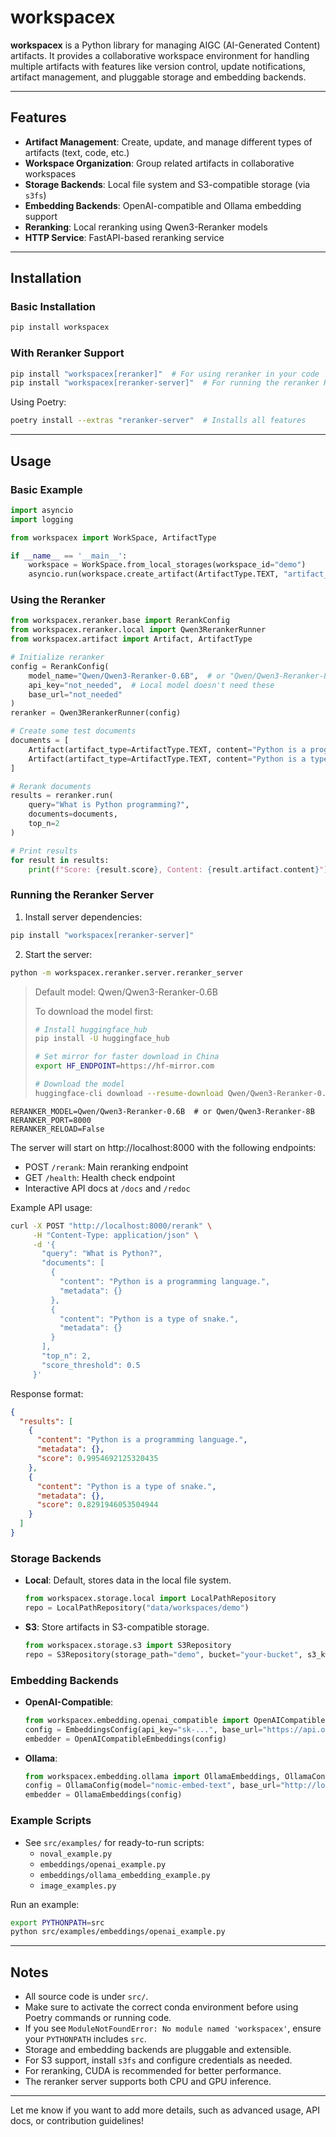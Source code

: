 # workspacex

**workspacex** is a Python library for managing AIGC (AI-Generated Content) artifacts. It provides a collaborative workspace environment for handling multiple artifacts with features like version control, update notifications, artifact management, and pluggable storage and embedding backends.

---

## Features

- **Artifact Management**: Create, update, and manage different types of artifacts (text, code, etc.)
- **Workspace Organization**: Group related artifacts in collaborative workspaces
- **Storage Backends**: Local file system and S3-compatible storage (via `s3fs`)
- **Embedding Backends**: OpenAI-compatible and Ollama embedding support
- **Reranking**: Local reranking using Qwen3-Reranker models
- **HTTP Service**: FastAPI-based reranking service

---

## Installation

### Basic Installation
```bash
pip install workspacex
```

### With Reranker Support
```bash
pip install "workspacex[reranker]"  # For using reranker in your code
pip install "workspacex[reranker-server]"  # For running the reranker HTTP service
```

Using Poetry:
```bash
poetry install --extras "reranker-server"  # Installs all features
```

---

## Usage

### Basic Example

```python
import asyncio
import logging

from workspacex import WorkSpace, ArtifactType

if __name__ == '__main__':
    workspace = WorkSpace.from_local_storages(workspace_id="demo")
    asyncio.run(workspace.create_artifact(ArtifactType.TEXT, "artifact_001"))
```

### Using the Reranker

```python
from workspacex.reranker.base import RerankConfig
from workspacex.reranker.local import Qwen3RerankerRunner
from workspacex.artifact import Artifact, ArtifactType

# Initialize reranker
config = RerankConfig(
    model_name="Qwen/Qwen3-Reranker-0.6B",  # or "Qwen/Qwen3-Reranker-8B"
    api_key="not_needed",  # Local model doesn't need these
    base_url="not_needed"
)
reranker = Qwen3RerankerRunner(config)

# Create some test documents
documents = [
    Artifact(artifact_type=ArtifactType.TEXT, content="Python is a programming language."),
    Artifact(artifact_type=ArtifactType.TEXT, content="Python is a type of snake.")
]

# Rerank documents
results = reranker.run(
    query="What is Python programming?",
    documents=documents,
    top_n=2
)

# Print results
for result in results:
    print(f"Score: {result.score}, Content: {result.artifact.content}")
```

### Running the Reranker Server

1. Install server dependencies:
```bash
pip install "workspacex[reranker-server]"
```

2. Start the server:
```bash
python -m workspacex.reranker.server.reranker_server
```

> Default model: Qwen/Qwen3-Reranker-0.6B
> 
> To download the model first:
> ```bash
> # Install huggingface_hub
> pip install -U huggingface_hub
> 
> # Set mirror for faster download in China
> export HF_ENDPOINT=https://hf-mirror.com
> 
> # Download the model
> huggingface-cli download --resume-download Qwen/Qwen3-Reranker-0.6B --local-dir Qwen/Qwen3-Reranker-0.6B
> ```

```
RERANKER_MODEL=Qwen/Qwen3-Reranker-0.6B  # or Qwen/Qwen3-Reranker-8B
RERANKER_PORT=8000
RERANKER_RELOAD=False
```

The server will start on http://localhost:8000 with the following endpoints:
- POST `/rerank`: Main reranking endpoint
- GET `/health`: Health check endpoint
- Interactive API docs at `/docs` and `/redoc`



Example API usage:
```bash
curl -X POST "http://localhost:8000/rerank" \
     -H "Content-Type: application/json" \
     -d '{
       "query": "What is Python?",
       "documents": [
         {
           "content": "Python is a programming language.",
           "metadata": {}
         },
         {
           "content": "Python is a type of snake.",
           "metadata": {}
         }
       ],
       "top_n": 2,
       "score_threshold": 0.5
     }'
```

Response format:
```json
{
  "results": [
    {
      "content": "Python is a programming language.",
      "metadata": {},
      "score": 0.9954692125320435
    },
    {
      "content": "Python is a type of snake.",
      "metadata": {},
      "score": 0.8291946053504944
    }
  ]
}
```

### Storage Backends

- **Local**: Default, stores data in the local file system.
  ```python
  from workspacex.storage.local import LocalPathRepository
  repo = LocalPathRepository("data/workspaces/demo")
  ```
- **S3**: Store artifacts in S3-compatible storage.
  ```python
  from workspacex.storage.s3 import S3Repository
  repo = S3Repository(storage_path="demo", bucket="your-bucket", s3_kwargs={"key": "...", "secret": "..."})
  ```

### Embedding Backends

- **OpenAI-Compatible**:
  ```python
  from workspacex.embedding.openai_compatible import OpenAICompatibleEmbeddings, EmbeddingsConfig
  config = EmbeddingsConfig(api_key="sk-...", base_url="https://api.openai.com/v1", model_name="text-embedding-ada-002")
  embedder = OpenAICompatibleEmbeddings(config)
  ```
- **Ollama**:
  ```python
  from workspacex.embedding.ollama import OllamaEmbeddings, OllamaConfig
  config = OllamaConfig(model="nomic-embed-text", base_url="http://localhost:11434")
  embedder = OllamaEmbeddings(config)
  ```

### Example Scripts

- See `src/examples/` for ready-to-run scripts:
  - `noval_example.py`
  - `embeddings/openai_example.py`
  - `embeddings/ollama_embedding_example.py`
  - `image_examples.py`

Run an example:
```bash
export PYTHONPATH=src
python src/examples/embeddings/openai_example.py
```

---

## Notes

- All source code is under `src/`.
- Make sure to activate the correct conda environment before using Poetry commands or running code.
- If you see `ModuleNotFoundError: No module named 'workspacex'`, ensure your `PYTHONPATH` includes `src`.
- Storage and embedding backends are pluggable and extensible.
- For S3 support, install `s3fs` and configure credentials as needed.
- For reranking, CUDA is recommended for better performance.
- The reranker server supports both CPU and GPU inference.

---

Let me know if you want to add more details, such as advanced usage, API docs, or contribution guidelines!
